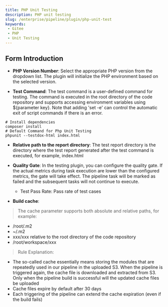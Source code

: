 ```yaml
---
title: PHP Unit Testing
description: PHP unit testing
slug: /enterprise/pipeline/plugin/php-unit-test
keywords:
 - Gitee
 - PHP
 - Unit Testing
---
```


## Form Introduction

- **PHP Version Number**: Select the appropriate PHP version from the dropdown list. The plugin will initialize the PHP environment based on the selected version.

- **Test Command**: The test command is a user-defined command for testing. The command is executed in the root directory of the code repository and supports accessing environment variables using ${parameter key}. Note that adding 'set -e' can control the automatic exit of script commands if there is an error.

```shell
# Install dependencies
composer install
# Default Command for Php Unit Testing
phpunit --testdox-html index.html
```

- **Relative path to the report directory**: The test report directory is the directory where the test report generated after the test command is executed, for example, index.html

- **Quality Gate**: In the testing plugin, you can configure the quality gate. If the actual metrics during task execution are lower than the configured metrics, the gate will take effect. The pipeline task will be marked as failed and the subsequent tasks will not continue to execute.
  - Test Pass Rate: Pass rate of test cases

- **Build cache**:

> The cache parameter supports both absolute and relative paths, for example:

- /root/.m2
- ~/.m2
- xxx/xxx relative to the root directory of the code repository
- /root/workspace/xxx

> Rule Explanation:

- The so-called cache essentially means storing the modules that are repeatedly used in our pipeline in the uploaded S3. When the pipeline is triggered again, the cache file is downloaded and extracted from S3.
Only when the pipeline build is successful will the updated cache files be uploaded
- Cache files expire by default after 30 days
- Each triggering of the pipeline can extend the cache expiration (even if the build fails)